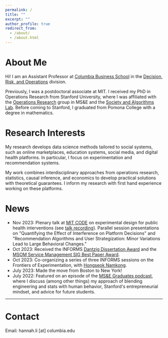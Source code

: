 ```yaml
---
permalink: /
title: ""
excerpt: ""
author_profile: true
redirect_from: 
  - /about/
  - /about.html
---
```


<!-- Google tag (gtag.js) -->
<script async src="https://www.googletagmanager.com/gtag/js?id=G-4RGB5WX9E4"></script>
<script>
  window.dataLayer = window.dataLayer || [];
  function gtag(){dataLayer.push(arguments);}
  gtag('js', new Date());

  gtag('config', 'G-4RGB5WX9E4');
</script>

# About Me

Hi! I am an Assistant Professor at [Columbia Business School](https://home.gsb.columbia.edu/) in the [Decision, Risk, and Operations](https://www8.gsb.columbia.edu/faculty-research/divisions/decision-risk-operations) division. 

Previously, I was a postdoctoral associate at MIT. I received my PhD in Operations Research from Stanford University, where I was affiliated with the [Operations Research](https://or.stanford.edu/) group in MS&E and the [Society and Algorithms Lab](https://soal.stanford.edu/). Before coming to Stanford, I graduated from Pomona College with a degree in mathematics. 

# Research Interests

My research develops data science methods tailored to social systems, such as online marketplaces, education systems, social media, and digital health platforms. In particular, I focus on experimentation and recommendation systems. 

My work combines interdisciplinary approaches from operations research, statistics, causal inference, and economics to develop practical solutions with theoretical guarantees. I inform my research with first hand experience working on these platforms. 

# News
- Nov 2023: Plenary talk at [MIT CODE](https://ide.mit.edu/events/2023-conference-on-digital-experimentation-mit-codemit/) on experimental design for public health interventions (see [talk recording](https://www.youtube.com/watch?v=LTeKJUR4lsI)). Parallel session presentations on "Quantifying the Effect of Interference on Platform Decisions" and "Recommendation Algorithms and User Strategization: Minor Variations Lead to Large Behavioral Changes."
- Oct 2023: Received the INFORMS [Dantzig Dissertation Award](https://www.informs.org/Recognizing-Excellence/INFORMS-Prizes/George-B.-Dantzig-Dissertation-Award) and the [MSOM Service Management SIG Best Paper Award](https://www.informs.org/Recognizing-Excellence/Community-Prizes/Manufacturing-and-Service-Operations-Management/MSOM-Service-Management-SIG-Best-Paper-Award).
- Oct 2023: Co-organizing a series of three INFORMS sessions on the Frontiers of Experimentation, with [Hongseok Namkong](https://hsnamkoong.github.io/).
- July 2023: Made the move from Boston to New York!
- July 2022: Featured on an episode of the [MS&E Graduates podcast](https://msande.stanford.edu/research-impact/stories-voices/students/meet-our-graduates-hannah-li-phd-22), where I discuss (among other things) my approach of blending engineering and stats with human behavior, Stanford's entrepreneurial mindset, and advice for future students.

---

# Contact
Email: hannah.li \[at\] columbia.edu





